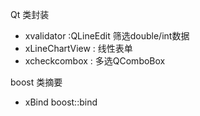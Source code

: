 Qt 类封装
- xvalidator :QLineEdit 筛选double/int数据
- xLineChartView : 线性表单
- xcheckcombox : 多选QComboBox

boost 类摘要
- xBind boost::bind